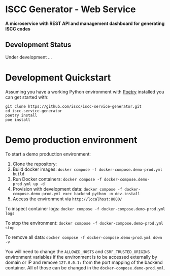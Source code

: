 # ISCC Generator - Web Service

**A microservice with REST API and management dashboard for generating ISCC codes**

## Development Status

Under development ...

# Development Quickstart

Assuming you have a working Python environment with
[Poetry](https://python-poetry.org/docs/#installation) installed you can get started
with:

```shell
git clone https://github.com/iscc/iscc-service-generator.git
cd iscc-service-generator
poetry install
poe install
```

# Demo production environment

To start a demo production environment:

1. Clone the repository:
2. Build docker images: `docker compose -f docker-compose.demo-prod.yml build`
3. Run Docker containers: `docker compose -f docker-compose.demo-prod.yml up -d`
4. Provision with development data: `docker compose -f docker-compose.demo-prod.yml exec backend python -m dev.install`
5. Access the environment via `http://localhost:8000/`

To inspect container logs:  `docker compose -f docker-compose.demo-prod.yml logs`

To stop the environment:   `docker compose -f docker-compose.demo-prod.yml stop`

To remove all data: `docker compose -f docker-compose.demo-prod.yml down -v`

You will need to change the `ALLOWED_HOSTS` and `CSRF_TRUSTED_ORIGINS` environment variables if the
environment is to be accessed externally by domain or IP and remove `127.0.0.1:` from the port
mapping of the backend container. All of those can be changed in the `docker-compose.demo-prod.yml`.
